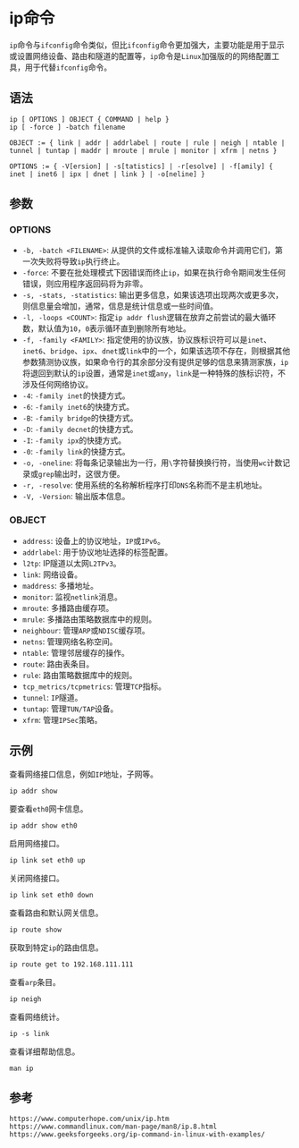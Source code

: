 # ip命令
`ip`命令与`ifconfig`命令类似，但比`ifconfig`命令更加强大，主要功能是用于显示或设置网络设备、路由和隧道的配置等，`ip`命令是`Linux`加强版的的网络配置工具，用于代替`ifconfig`命令。


## 语法

```shell
ip [ OPTIONS ] OBJECT { COMMAND | help }
ip [ -force ] -batch filename

OBJECT := { link | addr | addrlabel | route | rule | neigh | ntable | tunnel | tuntap | maddr | mroute | mrule | monitor | xfrm | netns }

OPTIONS := { -V[ersion] | -s[tatistics] | -r[esolve] | -f[amily] { inet | inet6 | ipx | dnet | link } | -o[neline] }
```

## 参数

### OPTIONS
* `-b, -batch <FILENAME>`: 从提供的文件或标准输入读取命令并调用它们，第一次失败将导致`ip`执行终止。
* `-force`: 不要在批处理模式下因错误而终止`ip`，如果在执行命令期间发生任何错误，则应用程序返回码将为非零。
* `-s, -stats, -statistics`: 输出更多信息，如果该选项出现两次或更多次，则信息量会增加，通常，信息是统计信息或一些时间值。
* `-l, -loops <COUNT>`: 指定`ip addr flush`逻辑在放弃之前尝试的最大循环数，默认值为`10`，`0`表示循环直到删除所有地址。
* `-f, -family <FAMILY>`: 指定使用的协议族，协议族标识符可以是`inet`、`inet6`、`bridge`、`ipx`、`dnet`或`link`中的一个，如果该选项不存在，则根据其他参数猜测协议族，如果命令行的其余部分没有提供足够的信息来猜测家族，`ip`将退回到默认的`ip`设置，通常是`inet`或`any`，`link`是一种特殊的族标识符，不涉及任何网络协议。
* `-4`: `-family inet`的快捷方式。
* `-6`: `-family inet6`的快捷方式。
* `-B`: `-family bridge`的快捷方式。
* `-D`: `-family decnet`的快捷方式。
* `-I`: `-family ipx`的快捷方式。
* `-0`: `-family link`的快捷方式。
* `-o, -oneline`: 将每条记录输出为一行，用`\`字符替换换行符，当使用`wc`计数记录或`grep`输出时，这很方便。
* `-r, -resolve`: 使用系统的名称解析程序打印`DNS`名称而不是主机地址。
* `-V, -Version`: 输出版本信息。

### OBJECT
* `address`: 设备上的协议地址，`IP`或`IPv6`。
* `addrlabel`: 用于协议地址选择的标签配置。
* `l2tp`: IP隧道以太网`L2TPv3`。
* `link`: 网络设备。
* `maddress`: 多播地址。
* `monitor`: 监视`netlink`消息。
* `mroute`: 多播路由缓存项。
* `mrule`: 多播路由策略数据库中的规则。
* `neighbour`: 管理`ARP`或`NDISC`缓存项。
* `netns`: 管理网络名称空间。
* `ntable`: 管理邻居缓存的操作。
* `route`: 路由表条目。
* `rule`: 路由策略数据库中的规则。
* `tcp_metrics/tcpmetrics`: 管理`TCP`指标。
* `tunnel`: `IP`隧道。
* `tuntap`: 管理`TUN/TAP`设备。
* `xfrm`: 管理`IPSec`策略。


## 示例

查看网络接口信息，例如`IP`地址，子网等。

```shell
ip addr show
```

要查看`eth0`网卡信息。

```shell
ip addr show eth0
```

启用网络接口。

```shell
ip link set eth0 up
```

关闭网络接口。

```shell
ip link set eth0 down
```

查看路由和默认网关信息。

```shell
ip route show
```

获取到特定`ip`的路由信息。

```shell
ip route get to 192.168.111.111
```

查看`arp`条目。

```shell
ip neigh
```

查看网络统计。

```shell
ip -s link
```

查看详细帮助信息。

```shell
man ip
```




## 参考

```
https://www.computerhope.com/unix/ip.htm
https://www.commandlinux.com/man-page/man8/ip.8.html
https://www.geeksforgeeks.org/ip-command-in-linux-with-examples/
```